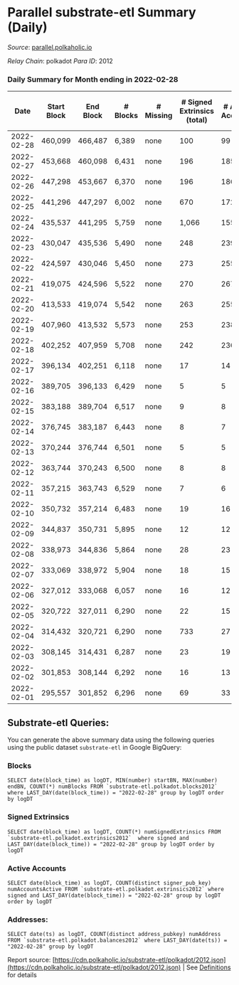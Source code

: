 # Parallel substrate-etl Summary (Daily)

_Source_: [parallel.polkaholic.io](https://parallel.polkaholic.io)

*Relay Chain*: polkadot
*Para ID*: 2012



### Daily Summary for Month ending in 2022-02-28


| Date | Start Block | End Block | # Blocks | # Missing | # Signed Extrinsics (total) | # Active Accounts | # Addresses with Balances | # Events | # Transfers | # XCM Transfers In | # XCM Transfers Out |
| ---- | ----------- | --------- | -------- | --------- | --------------------------- | ----------------- | ------------------------- | -------- | ----------- | ------------------ | ------------------- |
| 2022-02-28 | 460,099 | 466,487 | 6,389 | none  | 100 | 99 | 34,447 | 13,183 |   |   |   |
| 2022-02-27 | 453,668 | 460,098 | 6,431 | none  | 196 | 185 | 34,447 | 13,643 | 1 ($0.76) |   |   |
| 2022-02-26 | 447,298 | 453,667 | 6,370 | none  | 196 | 186 | 34,446 | 13,523 |   |   |   |
| 2022-02-25 | 441,296 | 447,297 | 6,002 | none  | 670 | 172 | 34,446 | 28,887 |   |   |   |
| 2022-02-24 | 435,537 | 441,295 | 5,759 | none  | 1,066 | 155 | 32,761 | 36,979 | 1 ($1.34) |   |   |
| 2022-02-23 | 430,047 | 435,536 | 5,490 | none  | 248 | 239 | 29,733 | 11,974 |   |   |   |
| 2022-02-22 | 424,597 | 430,046 | 5,450 | none  | 273 | 255 | 29,733 | 11,987 |   |   |   |
| 2022-02-21 | 419,075 | 424,596 | 5,522 | none  | 270 | 267 | 29,733 | 12,126 |   |   |   |
| 2022-02-20 | 413,533 | 419,074 | 5,542 | none  | 263 | 255 | 29,733 | 12,139 |   |   |   |
| 2022-02-19 | 407,960 | 413,532 | 5,573 | none  | 253 | 238 | 29,733 | 12,155 |   |   |   |
| 2022-02-18 | 402,252 | 407,959 | 5,708 | none  | 242 | 236 | 29,733 | 12,389 |   |   |   |
| 2022-02-17 | 396,134 | 402,251 | 6,118 | none  | 17 | 14 | 29,733 | 12,299 |   |   |   |
| 2022-02-16 | 389,705 | 396,133 | 6,429 | none  | 5 | 5 | 29,733 | 12,882 |   |   |   |
| 2022-02-15 | 383,188 | 389,704 | 6,517 | none  | 9 | 8 | 29,733 | 13,075 |   |   |   |
| 2022-02-14 | 376,745 | 383,187 | 6,443 | none  | 8 | 7 | 29,733 | 12,922 |   |   |   |
| 2022-02-13 | 370,244 | 376,744 | 6,501 | none  | 5 | 5 | 29,733 | 13,028 |   |   |   |
| 2022-02-12 | 363,744 | 370,243 | 6,500 | none  | 8 | 8 | 29,733 | 13,037 |   |   |   |
| 2022-02-11 | 357,215 | 363,743 | 6,529 | none  | 7 | 6 | 29,733 | 13,092 |   |   |   |
| 2022-02-10 | 350,732 | 357,214 | 6,483 | none  | 19 | 16 |  | 13,042 |   |   |   |
| 2022-02-09 | 344,837 | 350,731 | 5,895 | none  | 12 | 12 | 29,733 | 11,840 |   |   |   |
| 2022-02-08 | 338,973 | 344,836 | 5,864 | none  | 28 | 23 | 29,733 | 11,835 |   |   |   |
| 2022-02-07 | 333,069 | 338,972 | 5,904 | none  | 18 | 15 | 29,733 | 11,882 |   |   |   |
| 2022-02-06 | 327,012 | 333,068 | 6,057 | none  | 16 | 12 | 29,733 | 12,173 |   |   |   |
| 2022-02-05 | 320,722 | 327,011 | 6,290 | none  | 22 | 15 | 29,733 | 12,660 |   |   |   |
| 2022-02-04 | 314,432 | 320,721 | 6,290 | none  | 733 | 27 | 29,733 | 89,619 | 14,323 ($1,365,753.86) |   |   |
| 2022-02-03 | 308,145 | 314,431 | 6,287 | none  | 23 | 19 | 29,475 | 12,663 | 1 ($1,407,313.06) |   |   |
| 2022-02-02 | 301,853 | 308,144 | 6,292 | none  | 16 | 13 | 29,475 | 12,644 |   |   |   |
| 2022-02-01 | 295,557 | 301,852 | 6,296 | none  | 69 | 33 |  | 12,848 | 15 ($370,535.85) |   |   |

## Substrate-etl Queries:
You can generate the above summary data using the following queries using the public dataset `substrate-etl` in Google BigQuery:


### Blocks
```
SELECT date(block_time) as logDT, MIN(number) startBN, MAX(number) endBN, COUNT(*) numBlocks FROM `substrate-etl.polkadot.blocks2012`  where LAST_DAY(date(block_time)) = "2022-02-28" group by logDT order by logDT
```


### Signed Extrinsics
```
SELECT date(block_time) as logDT, COUNT(*) numSignedExtrinsics FROM `substrate-etl.polkadot.extrinsics2012`  where signed and LAST_DAY(date(block_time)) = "2022-02-28" group by logDT order by logDT
```


### Active Accounts
```
SELECT date(block_time) as logDT, COUNT(distinct signer_pub_key) numAccountsActive FROM `substrate-etl.polkadot.extrinsics2012` where signed and LAST_DAY(date(block_time)) = "2022-02-28" group by logDT order by logDT
```


### Addresses:
```
SELECT date(ts) as logDT, COUNT(distinct address_pubkey) numAddress FROM `substrate-etl.polkadot.balances2012` where LAST_DAY(date(ts)) = "2022-02-28" group by logDT
```



Report source: [https://cdn.polkaholic.io/substrate-etl/polkadot/2012.json](https://cdn.polkaholic.io/substrate-etl/polkadot/2012.json) | See [Definitions](/DEFINITIONS.md) for details
